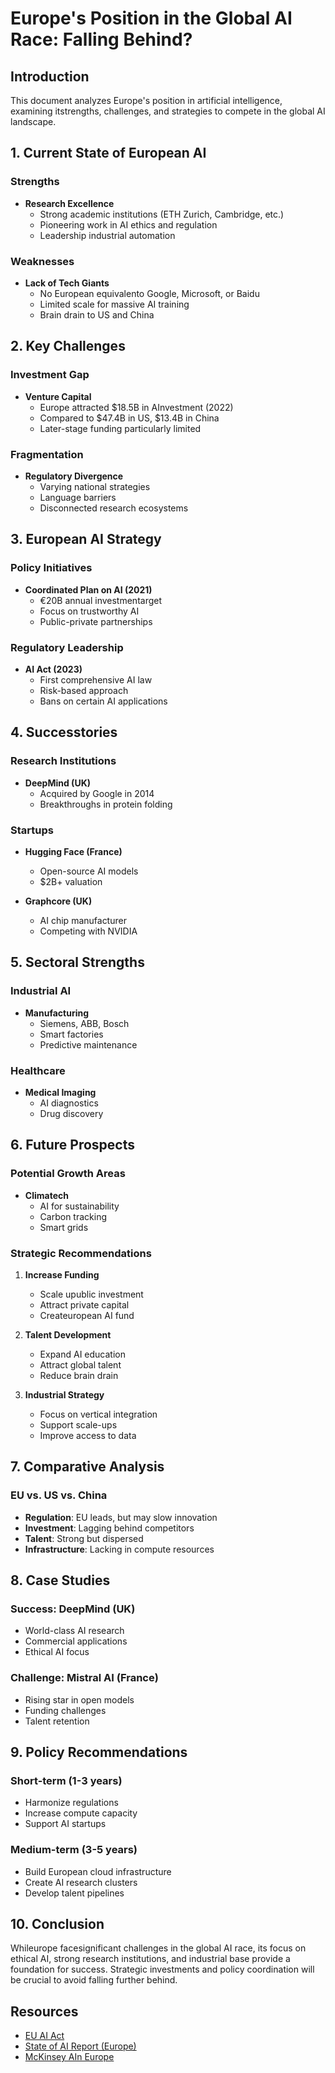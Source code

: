 # Europe's Position in the Global AI Race: Falling Behind?

## Introduction
This document analyzes Europe's position in artificial intelligence, examining itstrengths, challenges, and strategies to compete in the global AI landscape.

## 1. Current State of European AI

### Strengths
- **Research Excellence**
  - Strong academic institutions (ETH Zurich, Cambridge, etc.)
  - Pioneering work in AI ethics and regulation
  - Leadership industrial automation

### Weaknesses
- **Lack of Tech Giants**
  - No European equivalento Google, Microsoft, or Baidu
  - Limited scale for massive AI training
  - Brain drain to US and China

## 2. Key Challenges

### Investment Gap
- **Venture Capital**
  - Europe attracted $18.5B in AInvestment (2022)
  - Compared to $47.4B in US, $13.4B in China
  - Later-stage funding particularly limited

### Fragmentation
- **Regulatory Divergence**
  - Varying national strategies
  - Language barriers
  - Disconnected research ecosystems

## 3. European AI Strategy

### Policy Initiatives
- **Coordinated Plan on AI (2021)**
  - €20B annual investmentarget
  - Focus on trustworthy AI
  - Public-private partnerships

### Regulatory Leadership
- **AI Act (2023)**
  - First comprehensive AI law
  - Risk-based approach
  - Bans on certain AI applications

## 4. Successtories

### Research Institutions
- **DeepMind (UK)**
  - Acquired by Google in 2014
  - Breakthroughs in protein folding

### Startups
- **Hugging Face (France)**
  - Open-source AI models
  - $2B+ valuation

- **Graphcore (UK)**
  - AI chip manufacturer
  - Competing with NVIDIA

## 5. Sectoral Strengths

### Industrial AI
- **Manufacturing**
  - Siemens, ABB, Bosch
  - Smart factories
  - Predictive maintenance

### Healthcare
- **Medical Imaging**
  - AI diagnostics
  - Drug discovery

## 6. Future Prospects

### Potential Growth Areas
- **Climatech**
  - AI for sustainability
  - Carbon tracking
  - Smart grids

### Strategic Recommendations
1. **Increase Funding**
   - Scale upublic investment
   - Attract private capital
   - Createuropean AI fund

2. **Talent Development**
   - Expand AI education
   - Attract global talent
   - Reduce brain drain

3. **Industrial Strategy**
   - Focus on vertical integration
   - Support scale-ups
   - Improve access to data

## 7. Comparative Analysis

### EU vs. US vs. China
- **Regulation**: EU leads, but may slow innovation
- **Investment**: Lagging behind competitors
- **Talent**: Strong but dispersed
- **Infrastructure**: Lacking in compute resources

## 8. Case Studies

### Success: DeepMind (UK)
- World-class AI research
- Commercial applications
- Ethical AI focus

### Challenge: Mistral AI (France)
- Rising star in open models
- Funding challenges
- Talent retention

## 9. Policy Recommendations

### Short-term (1-3 years)
- Harmonize regulations
- Increase compute capacity
- Support AI startups

### Medium-term (3-5 years)
- Build European cloud infrastructure
- Create AI research clusters
- Develop talent pipelines

## 10. Conclusion
Whileurope facesignificant challenges in the global AI race, its focus on ethical AI, strong research institutions, and industrial base provide a foundation for success. Strategic investments and policy coordination will be crucial to avoid falling further behind.

## Resources
- [EU AI Act](https://digital-strategy.ec.europa.eu/en/policies/regulatory-framework-ai)
- [State of AI Report (Europe)](https://www.stateof.ai/)
- [McKinsey AIn Europe](https://www.mckinsey.com/capabilities/quantumblack/our-insights/the-state-of-ai-in-2022-and-a-half-decade-in-review)



